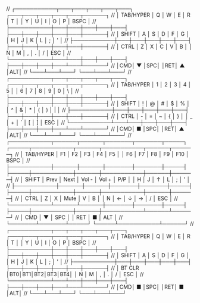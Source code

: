 // ┌───────────┬───┬───┬───┬───┬───┐   ┌───┬───┬───┬───┬───┬──────┐
// │ TAB/HYPER │ Q │ W │ E │ R │ T │   │ Y │ U │ I │ O │ P │ BSPC │
// ├───────────┼───┼───┼───┼───┼───┤   ├───┼───┼───┼───┼───┼──────┤
// │   SHIFT   │ A │ S │ D │ F │ G │   │ H │ J │ K │ L │ ; │  '   │
// ├───────────┼───┼───┼───┼───┼───┤   ├───┼───┼───┼───┼───┼──────┤
// │   CTRL    │ Z │ X │ C │ V │ B │   │ N │ M │ , │ . │ / │ ESC  │
// └───────────┴───┴───┼───┼───┼───┤   ├───┼───┼───┼───┴───┴──────┘
//                     │CMD│ ▼ │SPC│   │RET│ ▲ │ALT│
//                     └───┴───┴───┘   └───┴───┴───┘
// ┌───────────┬───┬───┬───┬───┬───┐   ┌───┬───┬───┬───┬───┬──────┐
// │ TAB/HYPER │ 1 │ 2 │ 3 │ 4 │ 5 │   │ 6 │ 7 │ 8 │ 9 │ 0 │  \   │
// ├───────────┼───┼───┼───┼───┼───┤   ├───┼───┼───┼───┼───┼──────┤
// │   SHIFT   │ ! │ @ │ # │ $ │ % │   │ ^ │ & │ * │ ( │ ) │  |   │
// ├───────────┼───┼───┼───┼───┼───┤   ├───┼───┼───┼───┼───┼──────┤
// │   CTRL    │ - │ = │ ~ │ { │ } │   │ _ │ + │ ` │ [ │ ] │ ESC  │
// └───────────┴───┴───┼───┼───┼───┤   ├───┼───┼───┼───┴───┴──────┘
//                     │CMD│ ■ │SPC│   │RET│ ▲ │ALT│
//                     └───┴───┴───┘   └───┴───┴───┘
// ┌───────────┬──────┬──────┬───────┬───────┬─────┐   ┌─────┬───────────┬──────┬───────────┬──────┬──────┐
// │ TAB/HYPER │  F1  │  F2  │  F3   │  F4   │ F5  │   │ F6  │    F7     │  F8  │    F9     │ F10  │ BSPC │
// ├───────────┼──────┼──────┼───────┼───────┼─────┤   ├─────┼───────────┼──────┼───────────┼──────┼──────┤
// │   SHIFT   │ Prev │ Next │ Vol - │ Vol + │ P/P │   │  H  │     J     │  ↑   │     L     │  ;   │  '   │
// ├───────────┼──────┼──────┼───────┼───────┼─────┤   ├─────┼───────────┼──────┼───────────┼──────┼──────┤
// │   CTRL    │  Z   │  X   │ Mute  │   V   │  B  │   │  N  │     ←     │  ↓   │     →     │  /   │ ESC  │
// └───────────┴──────┴──────┼───────┼───────┼─────┤   ├─────┼───────────┼──────┼───────────┴──────┴──────┘
//                           │  CMD  │   ▼   │ SPC │   │ RET │     ■     │ ALT  │
//                           └───────┴───────┴─────┘   └─────┴───────────┴──────┘
// ┌───────────┬───┬───┬───┬───┬───┐   ┌───┬───┬───┬───┬───┬──────┐
// │ TAB/HYPER │ Q │ W │ E │ R │ T │   │ Y │ U │ I │ O │ P │ BSPC │
// ├───────────┼───┼───┼───┼───┼───┤   ├───┼───┼───┼───┼───┼──────┤
// │   SHIFT   │ A │ S │ D │ F │ G │   │ H │ J │ K │ L │ ; │  '   │
// ├───────────┼───┼───┼───┼───┼───┤   ├───┼───┼───┼───┼───┼──────┤
// │  BT CLR   │BT0│BT1│BT2│BT3│BT4│   │ N │ M │ , │ . │ / │ ESC  │
// └───────────┴───┴───┼───┼───┼───┤   ├───┼───┼───┼───┴───┴──────┘
//                     │CMD│ ■ │SPC│   │RET│ ■ │ALT│
//                     └───┴───┴───┘   └───┴───┴───┘

